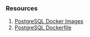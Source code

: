 ### Resources

1) [PostgreSQL Docker Images](https://hub.docker.com/_/postgres)
2) [PostgreSQL Dockerfile](https://stackoverflow.com/a/47512747)
